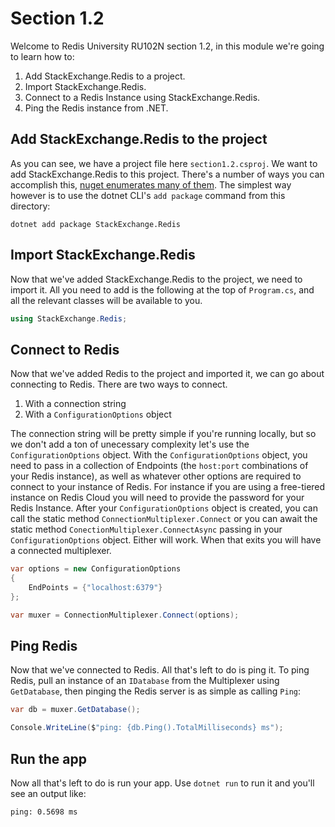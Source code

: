 # Section 1.2

Welcome to Redis University RU102N section 1.2, in this module we're going to learn how to:

1. Add StackExchange.Redis to a project.
2. Import StackExchange.Redis.
3. Connect to a Redis Instance using StackExchange.Redis.
4. Ping the Redis instance from .NET.

## Add StackExchange.Redis to the project

As you can see, we have a project file here `section1.2.csproj`. We want to add StackExchange.Redis to this project. There's a number of ways you can accomplish this, [nuget enumerates many of them](https://www.nuget.org/packages/StackExchange.Redis). The simplest way however is to use the dotnet CLI's `add package` command from this directory:

```
dotnet add package StackExchange.Redis
```

## Import StackExchange.Redis

Now that we've added StackExchange.Redis to the project, we need to import it. All you need to add is the following at the top of `Program.cs`, and all the relevant classes will be available to you.

```cs
using StackExchange.Redis;
```

## Connect to Redis

Now that we've added Redis to the project and imported it, we can go about connecting to Redis. There are two ways to connect.

1. With a connection string
2. With a `ConfigurationOptions` object 

The connection string will be pretty simple if you're running locally, but so we don't add a ton of unecessary complexity let's use the `ConfigurationOptions` object. With the `ConfigurationOptions` object, you need to pass in a collection of Endpoints (the `host:port` combinations of your Redis instance), as well as whatever other options are required to connect to your instance of Redis. For instance if you are using a free-tiered instance on Redis Cloud you will need to provide the password for your Redis Instance. After your `ConfigurationOptions` object is created, you can call the static method `ConnectionMultiplexer.Connect` or you can await the static method `ConectionMultiplexer.ConnectAsync` passing in your `ConfigurationOptions` object. Either will work. When that exits you will have a connected multiplexer.

```cs
var options = new ConfigurationOptions
{
    EndPoints = {"localhost:6379"}
};

var muxer = ConnectionMultiplexer.Connect(options);
```


## Ping Redis

Now that we've connected to Redis. All that's left to do is ping it. To ping Redis, pull an instance of an `IDatabase` from the Multiplexer using `GetDatabase`, then pinging the Redis server is as simple as calling `Ping`:

```cs
var db = muxer.GetDatabase();

Console.WriteLine($"ping: {db.Ping().TotalMilliseconds} ms");
```

## Run the app

Now all that's left to do is run your app. Use `dotnet run` to run it and you'll see an output like:

```
ping: 0.5698 ms
```